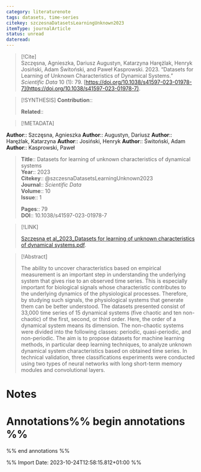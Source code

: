 ```yaml
---
category: literaturenote
tags: datasets, time-series
citekey: szczesnaDatasetsLearningUnknown2023
itemType: journalArticle
status: unread  
dateread:  
---
```


> [!Cite]  
> Szczęsna, Agnieszka, Dariusz Augustyn, Katarzyna Harężlak, Henryk Josiński, Adam Świtoński, and Paweł Kasprowski. 2023. “Datasets for Learning of Unknown Characteristics of Dynamical Systems.” _Scientific Data_ 10 (1): 79. [https://doi.org/10.1038/s41597-023-01978-7](https://doi.org/10.1038/s41597-023-01978-7).

> [!SYNTHESIS] 
>**Contribution**::
>
>**Related**:: 
>

> [!METADATA]  
>
**Author**:: Szczęsna, Agnieszka
**Author**:: Augustyn, Dariusz
**Author**:: Harężlak, Katarzyna
**Author**:: Josiński, Henryk
**Author**:: Świtoński, Adam
**Author**:: Kasprowski, Paweł<br>
> **Title**:: Datasets for learning of unknown characteristics of dynamical systems    
> **Year**:: 2023     
> **Citekey**:: @szczesnaDatasetsLearningUnknown2023    
>**Journal**:: *Scientific Data*    
>**Volume**:: 10    
>**Issue**:: 1     
>    
>    
>     
> **Pages**:: 79    
>**DOI**:: 10.1038/s41597-023-01978-7    
>

> [!LINK] 
>
> [Szczęsna et al_2023_Datasets for learning of unknown characteristics of dynamical systems.pdf](file:///Users/steven/Library/CloudStorage/GoogleDrive-steven.golovkine@ul.ie/My%20Drive/bibliography/Scientific%20Data/2023/Szczęsna%20et%20al_2023_Datasets%20for%20learning%20of%20unknown%20characteristics%20of%20dynamical%20systems.pdf).

>[!Abstract]
>
>The ability to uncover characteristics based on empirical measurement is an important step in understanding the underlying system that gives rise to an observed time series. This is especially important for biological signals whose characteristic contributes to the underlying dynamics of the physiological processes. Therefore, by studying such signals, the physiological systems that generate them can be better understood. The datasets presented consist of 33,000 time series of 15 dynamical systems (five chaotic and ten non-chaotic) of the first, second, or third order. Here, the order of a dynamical system means its dimension. The non-chaotic systems were divided into the following classes: periodic, quasi-periodic, and non-periodic. The aim is to propose datasets for machine learning methods, in particular deep learning techniques, to analyze unknown dynamical system characteristics based on obtained time series. In technical validation, three classifications experiments were conducted using two types of neural networks with long short-term memory modules and convolutional layers.
>>


# Notes<br>
# Annotations%% begin annotations %%  
 
  
%% end annotations %%

%% Import Date: 2023-10-24T12:58:15.812+01:00 %%
